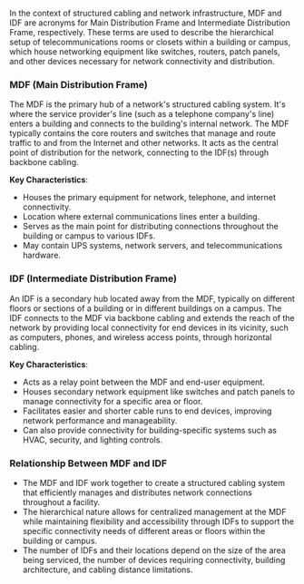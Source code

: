 
In the context of structured cabling and network infrastructure, MDF and IDF are acronyms for Main Distribution Frame and Intermediate Distribution Frame, respectively. These terms are used to describe the hierarchical setup of telecommunications rooms or closets within a building or campus, which house networking equipment like switches, routers, patch panels, and other devices necessary for network connectivity and distribution.

### MDF (Main Distribution Frame)

The MDF is the primary hub of a network's structured cabling system. It's where the service provider's line (such as a telephone company's line) enters a building and connects to the building's internal network. The MDF typically contains the core routers and switches that manage and route traffic to and from the Internet and other networks. It acts as the central point of distribution for the network, connecting to the IDF(s) through backbone cabling.

**Key Characteristics**:

- Houses the primary equipment for network, telephone, and internet connectivity.
- Location where external communications lines enter a building.
- Serves as the main point for distributing connections throughout the building or campus to various IDFs.
- May contain UPS systems, network servers, and telecommunications hardware.

### IDF (Intermediate Distribution Frame)

An IDF is a secondary hub located away from the MDF, typically on different floors or sections of a building or in different buildings on a campus. The IDF connects to the MDF via backbone cabling and extends the reach of the network by providing local connectivity for end devices in its vicinity, such as computers, phones, and wireless access points, through horizontal cabling.

**Key Characteristics**:

- Acts as a relay point between the MDF and end-user equipment.
- Houses secondary network equipment like switches and patch panels to manage connectivity for a specific area or floor.
- Facilitates easier and shorter cable runs to end devices, improving network performance and manageability.
- Can also provide connectivity for building-specific systems such as HVAC, security, and lighting controls.

### Relationship Between MDF and IDF

- The MDF and IDF work together to create a structured cabling system that efficiently manages and distributes network connections throughout a facility.
- The hierarchical nature allows for centralized management at the MDF while maintaining flexibility and accessibility through IDFs to support the specific connectivity needs of different areas or floors within the building or campus.
- The number of IDFs and their locations depend on the size of the area being serviced, the number of devices requiring connectivity, building architecture, and cabling distance limitations.